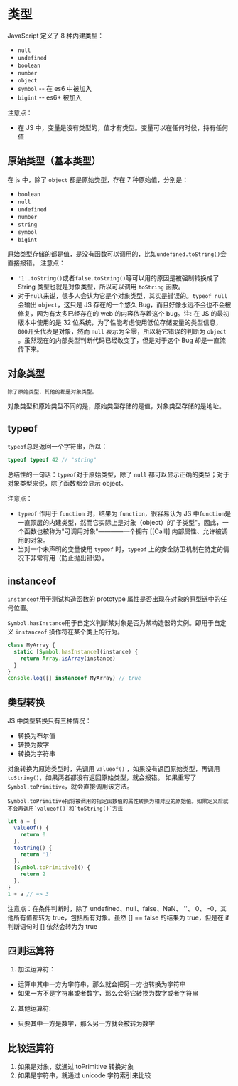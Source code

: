 # 类型

JavaScript 定义了 8 种内建类型：

- `null`
- `undefined`
- `boolean`
- `number`
- `object`
- `symbol` -- 在 es6 中被加入
- `bigint` -- es6+ 被加入

注意点：

- 在 JS 中，变量是没有类型的，值才有类型。变量可以在任何时候，持有任何值

## 原始类型（基本类型）

在 js 中，除了 `object` 都是原始类型，存在 7 种原始值，分别是：

- `boolean`
- `null`
- `undefined`
- `number`
- `string`
- `symbol`
- `bigint`

原始类型存储的都是值，是没有函数可以调用的，比如`undefined.toString()`会直接报错。
注意点：

- `'1'.toString()`或者`false.toString()`等可以用的原因是被强制转换成了 String 类型也就是对象类型，所以可以调用 `toString` 函数。
- 对于`null`来说，很多人会认为它是个对象类型，其实是错误的。`typeof null` 会输出 `object`，这只是 JS 存在的一个悠久 Bug，而且好像永远不会也不会被修复，因为有太多已经存在的 web 的内容依存着这个 bug。注: 在 JS 的最初版本中使用的是 32 位系统，为了性能考虑使用低位存储变量的类型信息，`000`开头代表是对象，然而 `null` 表示为全零，所以将它错误的判断为 `object` 。虽然现在的内部类型判断代码已经改变了，但是对于这个 Bug 却是一直流传下来。

## 对象类型

    除了原始类型，其他的都是对象类型。

对象类型和原始类型不同的是，原始类型存储的是值，对象类型存储的是地址。

## typeof

`typeof`总是返回一个字符串，所以：

```js
typeof typeof 42 // "string"
```

总结性的一句话：`typeof`对于原始类型，除了 `null` 都可以显示正确的类型；对于对象类型来说，除了函数都会显示 object。

注意点：

- `typeof` 作用于 `function` 时，结果为 `function`，很容易认为 JS 中`function`是一直顶层的内建类型，然而它实际上是对象（object）的"子类型"。因此，一个函数也被称为"可调用对象"————一个拥有 [[Call]] 内部属性、允许被调用的对象。
- 当对一个未声明的变量使用 `typeof` 时，`typeof` 上的安全防卫机制在特定的情况下非常有用（防止抛出错误）。

## instanceof

`instanceof`用于测试构造函数的 prototype 属性是否出现在对象的原型链中的任何位置。

`Symbol.hasInstance`用于自定义判断某对象是否为某构造器的实例。即用于自定义 `instanceof` 操作符在某个类上的行为。

```javascript
class MyArray {
  static [Symbol.hasInstance](instance) {
    return Array.isArray(instance)
  }
}
console.log([] instanceof MyArray) // true
```

## 类型转换

JS 中类型转换只有三种情况：

- 转换为布尔值
- 转换为数字
- 转换为字符串

对象转换为原始类型时，先调用 `valueof()` ，如果没有返回原始类型，再调用 `toString()`，如果两者都没有返回原始类型，就会报错。
如果重写了`Symbol.toPrimitive`，就会直接调用该方法。

    Symbol.toPrimitive指将被调用的指定函数值的属性转换为相对应的原始值。如果定义后就不会再调用`valueof()`和`toString()`方法

```javascript
let a = {
  valueOf() {
    return 0
  },
  toString() {
    return '1'
  },
  [Symbol.toPrimitive]() {
    return 2
  },
}
1 + a // => 3
```

注意点：在条件判断时，除了 undefined、null、false、NaN、 ''、 0、 -0，其他所有值都转为 true，包括所有对象。虽然 [] == false 的结果为 true，但是在 if 判断语句时 [] 依然会转为为 true

## 四则运算符

1. 加法运算符：

- 运算中其中一方为字符串，那么就会把另一方也转换为字符串
- 如果一方不是字符串或者数字，那么会将它转换为数字或者字符串

2. 其他运算符:

- 只要其中一方是数字，那么另一方就会被转为数字

## 比较运算符

1. 如果是对象，就通过 toPrimitive 转换对象
2. 如果是字符串，就通过 unicode 字符索引来比较
